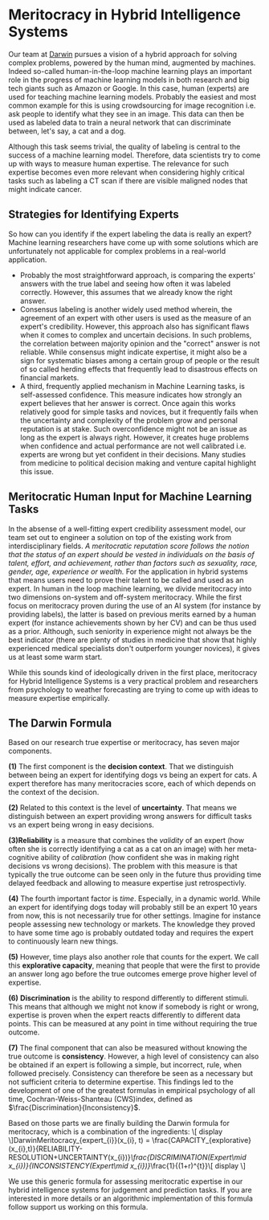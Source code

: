 # Meritocracy in Hybrid Intelligence Systems
Our team at [Darwin](https://www.askdarwin.com) pursues a vision of a hybrid approach for solving complex problems, powered by the human mind, augmented by machines. Indeed so-called human-in-the-loop machine learning plays an important role in the progress of machine learning models in both research and big tech giants such as Amazon or Google. In this case, human (experts) are used for teaching machine learning models. Probably the easiest and most common example for this is using crowdsourcing for image recognition i.e. ask people to identify what they see in an image. This data can then be used as labeled data to train a neural network that can discriminate between, let's say, a cat and a dog.

Although this task seems trivial, the quality of labeling is central to the success of a machine learning model. Therefore, data scientists try to come up with ways to measure human expertise. The relevance for such expertise becomes even more relevant when considering highly critical tasks such as labeling a CT scan if there are visible maligned nodes that might indicate cancer.

## Strategies for Identifying Experts
So how can you identify if the expert labeling the data is really an expert? Machine learning researchers have come up with some solutions which are unfortunately not applicable for complex problems in a real-world application.
- Probably the most straightforward approach, is comparing the experts' answers with the true label and seeing how often it was labeled correctly. However, this assumes that we already know the right answer. 
- Consensus labeling is another widely used method wherein, the agreement of an expert with other users is used as the measure of an expert's credibility. However, this approach also has significant flaws when it comes to complex and uncertain decisions. In such problems, the correlation between majority opinion and the "correct" answer is not reliable. While consensus might indicate expertise, it might also be a sign for systematic biases among a certain group of people or the result of so called herding effects that frequently lead to disastrous effects on financial markets.
- A third, frequently applied mechanism in Machine Learning tasks, is self-assessed confidence. This measure indicates how strongly an expert believes that her answer is correct. Once again this works relatively good for simple tasks and novices, but it frequently fails when the uncertainty and complexity of the problem grow and personal reputation is at stake. Such overconfidence might not be an issue as long as the expert is always right. However, it creates huge problems when confidence and actual performance are not well calibrated i.e. experts are wrong but yet confident in their decisions. Many studies from medicine to political decision making and venture capital highlight this issue.

## Meritocratic Human Input for Machine Learning Tasks
In the absense of a well-fitting expert credibility assessment model, our team set out to engineer a solution on top of the existing work from interdisciplinary fields.
*A meritocratic reputation score follows the notion that the status of an expert should be vested in individuals on the basis of talent, effort, and achievement, rather than factors such as sexuality, race,  gender, age, experience or wealth.*
For the application in hybrid systems that means users need to prove their talent to be called and used as an expert. In human in the loop machine learning, we divide meritocracy into two dimensions on-system and off-system meritocracy. While the first focus on meritocracy proven during the use of an AI system (for instance by providing labels), the latter is based on previous merits earned by a human expert (for instance achievements shown by her CV) and can be thus used as a prior. Although, such seniority in experience might not always be the best indicator (there are plenty of studies in medicine that show that highly experienced medical specialists don't outperform younger novices), it gives us at least some warm start.

While this sounds kind of ideologically driven in the first place, meritocracy for Hybrid Intelligence Systems is a very practical problem and researchers from psychology to weather forecasting are trying to come up with ideas to measure expertise empirically.

## The Darwin Formula
Based on our research true expertise or meritocracy, has seven major components.

**(1)** The first component is the **decision context**. That we distinguish between being an expert for identifying dogs vs being an expert for cats. A expert therefore has many meritocracies score, each of which depends on the context of the decision.

**(2)** Related to this context is the level of **uncertainty**. That means we distinguish between an expert providing wrong answers for difficult tasks vs an expert being wrong in easy decisions.

**(3)Reliability**  is a measure that combines the *validity* of an expert (how often she is correctly identifying a cat as a cat on an image) with her meta-cognitive ability of *calibration* (how confident she was in making right decisions vs wrong decisions). The problem with this measure is that typically the true outcome can be seen only in the future thus providing time delayed feedback and allowing to measure expertise just retrospectivly.

**(4)** The fourth important factor is *time*. Especially, in a dynamic world. While an expert for identifying dogs today will probably still be an expert 10 years from now, this is not necessarily true for other settings. Imagine for instance people assessing new technology or markets. The knowledge they proved to have some time ago is probably outdated today and requires the expert to continuously learn new things.

**(5)** However, time plays also another role that counts for the expert. We call this **explorative capacity**, meaning that people that were the first to provide an answer long ago before the true outcomes emerge prove higher level of expertise.

**(6)** **Discrimination** is the ability to respond differently to different stimuli. This means that although we might not know if somebody is right or wrong, expertise is proven when the expert reacts differently to different data points. This can be measured at any point in time without requiring the true outcome.

**(7)** The final component that can also be measured without knowing the true outcome is **consistency**. However, a high level of consistency can also be obtained if an expert is following a simple, but incorrect, rule, when followed precisely. Consistency can therefore be seen as a necessary but not sufficient criteria to determine expertise. This findings led to the development of one of the greatest formulas in empirical psychology of all time, Cochran-Weiss-Shanteau (CWS)index, defined as $\frac{Discrimination}{Inconsistency}$.

Based on those parts we are finally building the Darwin formula for meritocracy, which is a combination of the ingredients:
\\[ display \\]DarwinMeritocracy_{expert_{i}}(x_{i}, t) = \frac{CAPACITY_{explorative}(x_{i},t)}{RELIABILITY-RESOLUTION+UNCERTAINTY(x_{i})}*\frac{DISCRIMINATION(Expert\mid x_{i})}{INCONSISTENCY(Expert\mid x_{i})}*\frac{1}{(1+r)^{t}}\\[ display \\]

We use this generic formula for assessing meritocratic expertise in our hybrid intelligence systems for judgement and prediction tasks. If you are interested in more details or an algorithmic implementation of this formula follow support us working on this formula.
